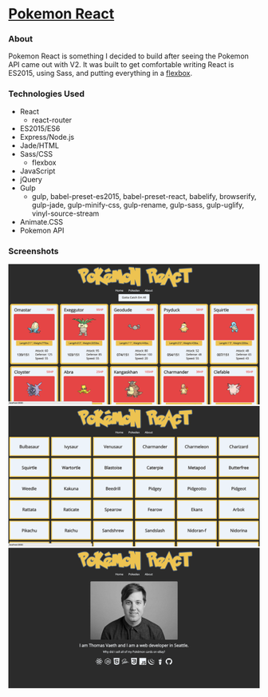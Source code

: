 # [Pokemon React](http://codepen.io/thomasvaeth/full/obJZqb/)
### About
Pokemon React is something I decided to build after seeing the Pokemon API came out with V2. It was built to get comfortable writing React is ES2015, using Sass, and putting everything in a [flexbox](http://flexboxfroggy.com/).

### Technologies Used
* React
  - react-router
* ES2015/ES6
* Express/Node.js
* Jade/HTML
* Sass/CSS
  - flexbox
* JavaScript
* jQuery
* Gulp
  - gulp, babel-preset-es2015, babel-preset-react, babelify, browserify, gulp-jade, gulp-minify-css, gulp-rename, gulp-sass, gulp-uglify, vinyl-source-stream
* Animate.CSS
* Pokemon API

### Screenshots
![Home](https://github.com/thomasvaeth/pokemon-react/blob/master/screenshots/screenshot-1.png "Desktop screenshot")
![Pokedex](https://github.com/thomasvaeth/pokemon-react/blob/master/screenshots/screenshot-2.png "Desktop screenshot")
![About](https://github.com/thomasvaeth/pokemon-react/blob/master/screenshots/screenshot-3.png "Desktop screenshot")
